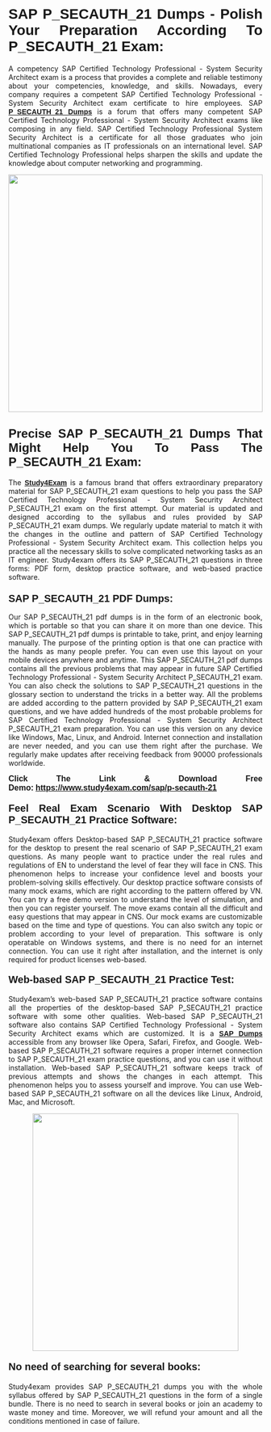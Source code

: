 <h1 style="text-align: justify;"><strong><span style="font-family:Lucida Sans Unicode,Lucida Grande,sans-serif;">SAP P_SECAUTH_21 Dumps - Polish Your Preparation According To P_SECAUTH_21 Exam:</span></strong></h1>

<p style="text-align: justify;">A competency SAP Certified Technology Professional - System Security Architect exam is a process that provides a complete and reliable testimony about your competencies, knowledge, and skills. Nowadays, every company requires a competent SAP Certified Technology Professional - System Security Architect exam certificate to hire employees. SAP <a href="https://www.study4exam.com/sap/p-secauth-21-valid-dumps"><span style="font-family:Verdana,Geneva,sans-serif;"><strong>P_SECAUTH_21 Dumps</strong></span></a> is a forum that offers many competent SAP Certified Technology Professional - System Security Architect exams like composing in any field. SAP Certified Technology Professional System Security Architect is a certificate for all those graduates who join multinational companies as IT professionals on an international level. SAP Certified Technology Professional helps sharpen the skills and update the knowledge about computer networking and programming.</p>

<p style="text-align: justify;"><a href="https://www.study4exam.com/sap/p-secauth-21"><img alt="" src="https://www.thequestionanswers.com/wp-content/uploads/2022/06/S4E-Cert-Exams-Questions-Banner.webp" style="width: 100%; height: 470px;" /></a></p>

<h2 style="text-align: justify;"><span style="font-family:Lucida Sans Unicode,Lucida Grande,sans-serif;"><strong><span style="font-size:24px;">Precise SAP P_SECAUTH_21 Dumps That Might Help You To Pass The P_SECAUTH_21 Exam:</span></strong></span></h2>

<p style="text-align: justify;">The <a href="https://www.study4exam.com/"><span style="font-family:Lucida Sans Unicode,Lucida Grande,sans-serif;"><strong>Study4Exam</strong></span></a> is a famous brand that offers extraordinary preparatory material for SAP P_SECAUTH_21 exam questions to help you pass the SAP Certified Technology Professional - System Security Architect P_SECAUTH_21 exam on the first attempt. Our material is updated and designed according to the syllabus and rules provided by SAP P_SECAUTH_21 exam dumps. We regularly update material to match it with the changes in the outline and pattern of SAP Certified Technology Professional - System Security Architect exam. This collection helps you practice all the necessary skills to solve complicated networking tasks as an IT engineer. Study4exam offers its SAP P_SECAUTH_21 questions in three forms: PDF form, desktop practice software, and web-based practice software. </p>

<h3 style="text-align: justify;"><strong><span style="font-size:20px;"><span style="font-family:Lucida Sans Unicode,Lucida Grande,sans-serif;">SAP P_SECAUTH_21 PDF Dumps:</span></span></strong></h3>

<p style="text-align: justify;">Our SAP P_SECAUTH_21 pdf dumps is in the form of an electronic book, which is portable so that you can share it on more than one device. This SAP P_SECAUTH_21 pdf dumps is printable to take, print, and enjoy learning manually. The purpose of the printing option is that one can practice with the hands as many people prefer. You can even use this layout on your mobile devices anywhere and anytime. This SAP P_SECAUTH_21 pdf dumps contains all the previous problems that may appear in future SAP Certified Technology Professional - System Security Architect P_SECAUTH_21 exam. You can also check the solutions to SAP P_SECAUTH_21 questions in the glossary section to understand the tricks in a better way. All the problems are added according to the pattern provided by SAP P_SECAUTH_21 exam questions, and we have added hundreds of the most probable problems for SAP Certified Technology Professional - System Security Architect P_SECAUTH_21 exam preparation. You can use this version on any device like Windows, Mac, Linux, and Android. Internet connection and installation are never needed, and you can use them right after the purchase. We regularly make updates after receiving feedback from 90000 professionals worldwide.</p>

<p style="text-align: justify;"><span style="font-family:Lucida Sans Unicode,Lucida Grande,sans-serif;"><strong><span style="font-size:16px;">Click The Link & Download Free Demo:</span></strong></span> <strong><span style="font-family:Lucida Sans Unicode,Lucida Grande,sans-serif;"><span style="font-size:16px;"><a href="https://www.study4exam.com/sap/p-secauth-21">https://www.study4exam.com/sap/p-secauth-21</a></span></span></strong></p>

<h4 style="text-align: justify;"><strong><span style="font-family:Lucida Sans Unicode,Lucida Grande,sans-serif;"><span style="font-size:20px;">Feel Real Exam Scenario With Desktop SAP P_SECAUTH_21 Practice Software:</span></span></strong></h4>

<p style="text-align: justify;">Study4exam offers Desktop-based SAP P_SECAUTH_21 practice software for the desktop to present the real scenario of SAP P_SECAUTH_21 exam questions. As many people want to practice under the real rules and regulations of EN to understand the level of fear they will face in CNS. This phenomenon helps to increase your confidence level and boosts your problem-solving skills effectively. Our desktop practice software consists of many mock exams, which are right according to the pattern offered by VN. You can try a free demo version to understand the level of simulation, and then you can register yourself. The move exams contain all the difficult and easy questions that may appear in CNS. Our mock exams are customizable based on the time and type of questions. You can also switch any topic or problem according to your level of preparation. This software is only operatable on Windows systems, and there is no need for an internet connection. You can use it right after installation, and the internet is only required for product licenses web-based. </p>

<h4 style="text-align: justify;"><span style="font-family:Lucida Sans Unicode,Lucida Grande,sans-serif;"><strong><span style="font-size:20px;">Web-based SAP P_SECAUTH_21 Practice Test:</span></strong></span></h4>

<p style="text-align: justify;">Study4exam’s web-based SAP P_SECAUTH_21 practice software contains all the properties of the desktop-based SAP P_SECAUTH_21 practice software with some other qualities. Web-based SAP P_SECAUTH_21 software also contains SAP Certified Technology Professional - System Security Architect exams which are customized. It is a <a href="https://www.study4exam.com/sap-exams"><span style="font-family:Lucida Sans Unicode,Lucida Grande,sans-serif;"><strong>SAP Dumps</strong></span></a> accessible from any browser like Opera, Safari, Firefox, and Google. Web-based SAP P_SECAUTH_21 software requires a proper internet connection to SAP P_SECAUTH_21 exam practice questions, and you can use it without installation. Web-based SAP P_SECAUTH_21 software keeps track of previous attempts and shows the changes in each attempt. This phenomenon helps you to assess yourself and improve. You can use Web-based SAP P_SECAUTH_21 software on all the devices like Linux, Android, Mac, and Microsoft.</p>

<p style="text-align: center;"><a href="https://www.study4exam.com/sap/p-secauth-21"><img alt="" src="https://www.thequestionanswers.com/wp-content/uploads/2022/06/S4E-Cert-Exams-Questions-Discount-Banner.webp" style="width: 90%; height: 470px;" /></a></p>

<h4 style="text-align: justify;"><span style="font-family:Lucida Sans Unicode,Lucida Grande,sans-serif;"><strong><span style="font-size:20px;">No need of searching for several books:</span></strong></span></h4>

<p style="text-align: justify;">Study4exam provides SAP P_SECAUTH_21 dumps you with the whole syllabus offered by SAP P_SECAUTH_21 questions in the form of a single bundle. There is no need to search in several books or join an academy to waste money and time. Moreover, we will refund your amount and all the conditions mentioned in case of failure.</p>
